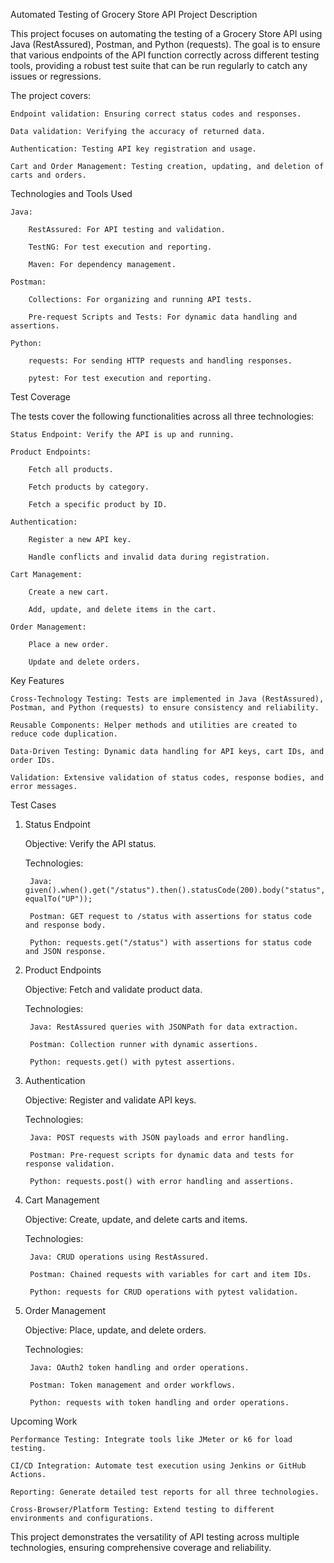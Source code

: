 Automated Testing of Grocery Store API
Project Description

This project focuses on automating the testing of a Grocery Store API using Java (RestAssured), Postman, and Python (requests).
The goal is to ensure that various endpoints of the API function correctly across different testing tools, providing a robust test suite that can be run regularly to catch any issues or regressions.

The project covers:

    Endpoint validation: Ensuring correct status codes and responses.

    Data validation: Verifying the accuracy of returned data.

    Authentication: Testing API key registration and usage.

    Cart and Order Management: Testing creation, updating, and deletion of carts and orders.

Technologies and Tools Used

    Java:

        RestAssured: For API testing and validation.

        TestNG: For test execution and reporting.

        Maven: For dependency management.

    Postman:

        Collections: For organizing and running API tests.

        Pre-request Scripts and Tests: For dynamic data handling and assertions.

    Python:

        requests: For sending HTTP requests and handling responses.

        pytest: For test execution and reporting.

Test Coverage

The tests cover the following functionalities across all three technologies:

    Status Endpoint: Verify the API is up and running.

    Product Endpoints:

        Fetch all products.

        Fetch products by category.

        Fetch a specific product by ID.

    Authentication:

        Register a new API key.

        Handle conflicts and invalid data during registration.

    Cart Management:

        Create a new cart.

        Add, update, and delete items in the cart.

    Order Management:

        Place a new order.

        Update and delete orders.

Key Features

    Cross-Technology Testing: Tests are implemented in Java (RestAssured), Postman, and Python (requests) to ensure consistency and reliability.

    Reusable Components: Helper methods and utilities are created to reduce code duplication.

    Data-Driven Testing: Dynamic data handling for API keys, cart IDs, and order IDs.

    Validation: Extensive validation of status codes, response bodies, and error messages.

Test Cases
1. Status Endpoint

    Objective: Verify the API status.

    Technologies:

        Java: given().when().get("/status").then().statusCode(200).body("status", equalTo("UP"));

        Postman: GET request to /status with assertions for status code and response body.

        Python: requests.get("/status") with assertions for status code and JSON response.

2. Product Endpoints

    Objective: Fetch and validate product data.

    Technologies:

        Java: RestAssured queries with JSONPath for data extraction.

        Postman: Collection runner with dynamic assertions.

        Python: requests.get() with pytest assertions.

3. Authentication

    Objective: Register and validate API keys.

    Technologies:

        Java: POST requests with JSON payloads and error handling.

        Postman: Pre-request scripts for dynamic data and tests for response validation.

        Python: requests.post() with error handling and assertions.

4. Cart Management

    Objective: Create, update, and delete carts and items.

    Technologies:

        Java: CRUD operations using RestAssured.

        Postman: Chained requests with variables for cart and item IDs.

        Python: requests for CRUD operations with pytest validation.

5. Order Management

    Objective: Place, update, and delete orders.

    Technologies:

        Java: OAuth2 token handling and order operations.

        Postman: Token management and order workflows.

        Python: requests with token handling and order operations.

Upcoming Work

    Performance Testing: Integrate tools like JMeter or k6 for load testing.

    CI/CD Integration: Automate test execution using Jenkins or GitHub Actions.

    Reporting: Generate detailed test reports for all three technologies.

    Cross-Browser/Platform Testing: Extend testing to different environments and configurations.

This project demonstrates the versatility of API testing across multiple technologies, ensuring comprehensive coverage and reliability.
